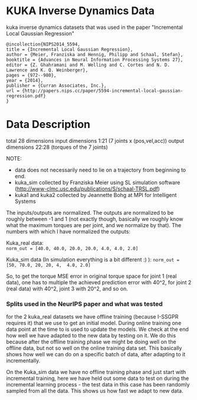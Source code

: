# KUKA Inverse Dynamics Data
kuka inverse dynamics datasets that was used in the paper "Incremental Local Gaussian Regression"

```
@incollection{NIPS2014_5594,  
title = {Incremental Local Gaussian Regression},  
author = {Meier, Franziska and Hennig, Philipp and Schaal, Stefan},
booktitle = {Advances in Neural Information Processing Systems 27},
editor = {Z. Ghahramani and M. Welling and C. Cortes and N. D. Lawrence and K. Q. Weinberger},
pages = {972--980},
year = {2014},
publisher = {Curran Associates, Inc.},
url = {http://papers.nips.cc/paper/5594-incremental-local-gaussian-regression.pdf}
}
```

# Data Description

total 28 dimensions
input dimensions 1:21 (7 joints x (pos,vel,acc))
output dimensions 22:28 (torques of the 7 joints)

NOTE:
- data does not necessarily need to lie on a trajectory from beginning to end.
- kuka_sim collected by Franziska Meier using SL simulation software (http://www-clmc.usc.edu/publications/S/schaal-TRSL.pdf)
- kuka1 and kuka2 collected by Jeannette Bohg at MPI for Intelligent Systems

The inputs/outputs are normalized. The outputs are normalized to be roughly between -1 and 1 
(not exactly though, basically we roughly know what the maximum torques are per joint, and we normalize by that). 
The numbers with which I have normalized the outputs:

Kuka_real data:  
`norm_out = [40.0, 40.0, 20.0, 20.0, 4.0, 4.0, 2.0]`

Kuka_sim data (In simulation everything is a bit different :) ):
`norm_out = [50, 70.0, 20, 20, 4,  4.0, 2.0]`

So, to get the torque MSE error in original torque space for joint 1 (real data),
 one has to multiple the achieved prediction error with 40^2, for joint 2 (real data) with 40^2, joint 3 with 20^2, and so on.

### Splits used in the NeurIPS paper and what was tested

for the 2 kuka_real datasets we have offline training (because I-SSGPR requires it) that we use to get an initial model. 
During online training one data point at the time to is used to update the models. We check at the end how well we have 
adapted to the new data by testing on it. We do this because after the offline training phase we might be doing well
 on the offline data, but not so well on the online training data set. This basically shows how well we can do on a 
 specific batch of data, after adapting to it incrementally. 
 
On the Kuka_sim data we have no offline training phase and just start with incremental training, here we have held out some data 
to test on during the incremental learning process - the test data in this case has been randomly sampled from all the data.
This shows us how fast we adapt to new data.